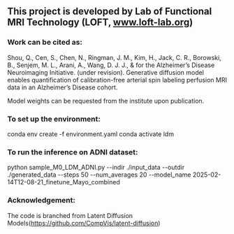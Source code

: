 ## This project is developed by Lab of Functional MRI Technology (LOFT, www.loft-lab.org)

### Work can be cited as:
Shou, Q., Cen, S., Chen, N., Ringman, J. M., Kim, H., Jack, C. R., Borowski, B., Senjem, M. L., Arani, A., Wang, D. J. J., & for the Alzheimer’s Disease Neuroimaging Initiative. (under revision). Generative diffusion model enables quantification of calibration-free arterial spin labeling perfusion MRI data in an Alzheimer’s Disease cohort.

Model weights can be requested from the institute upon publication.

### To set up the environment:
conda env create -f environment.yaml
conda activate ldm

### To run the inference on ADNI dataset:
python sample_M0_LDM_ADNI.py --indir ./input_data --outdir ./generated_data --steps 50 --num_averages 20 --model_name 2025-02-14T12-08-21_finetune_Mayo_combined

### Acknowledgement:
The code is branched from Latent Diffusion Models(https://github.com/CompVis/latent-diffusion)
